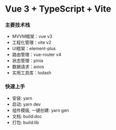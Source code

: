 # Vue 3 + TypeScript + Vite

### 主要技术栈

- MVVM框架：vue v3
- 工程化管理：vite v2
- UI框架：element-plus
- 路由管理：vue-router v4
- 状态管理：pinia
- 数据请求：axios
- 实用工具库：lodash


### 快速上手
- 安装: yarn
- 启动: yarn dev
- 组件模版, 一键创建: yarn gen
- 文档: build:doc
- 打包: build:lib

